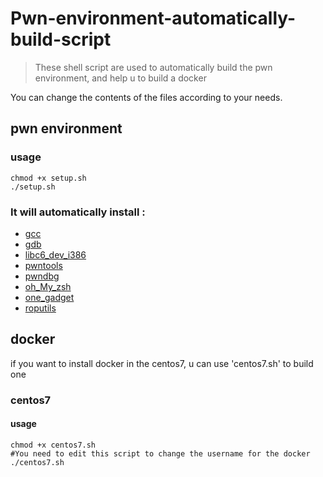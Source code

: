 # Pwn-environment-automatically-build-script

> These shell script are used to automatically build the pwn environment, and help u to build a docker

You can change the contents of the files according to your needs.

## pwn environment

### usage
```
chmod +x setup.sh
./setup.sh
```

### It will automatically install :
* [gcc](https://gcc.gnu.org/)
* [gdb](https://www.gnu.org/software/gdb/)
* [libc6_dev_i386](https://pkgs.org/download/libc6-dev-i386)
* [pwntools](https://github.com/Gallopsled/pwntools.git/)
* [pwndbg](https://github.com/pwndbg/pwndbg/)
* [oh_My_zsh](https://ohmyz.sh/)
* [one_gadget](https://github.com/david942j/one_gadget.git)
* [roputils](https://github.com/inaz2/roputils.git)

## docker
if you want to install docker in the centos7, u can use 'centos7.sh' to build one

### centos7

#### usage
```
chmod +x centos7.sh
#You need to edit this script to change the username for the docker
./centos7.sh
```
